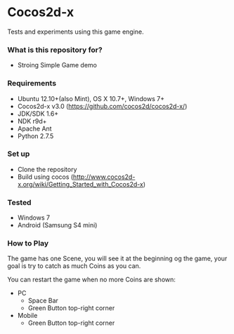 # Cocos2d-x #

Tests and experiments using this game engine.

### What is this repository for? ###

* Stroing Simple Game demo

### Requirements ###

* Ubuntu 12.10+(also Mint), OS X 10.7+, Windows 7+
* Cocos2d-x v3.0 (https://github.com/cocos2d/cocos2d-x/)
* JDK/SDK 1.6+
* NDK r9d+
* Apache Ant
* Python 2.7.5

### Set up ###

* Clone the repository
* Build using cocos (http://www.cocos2d-x.org/wiki/Getting_Started_with_Cocos2d-x)

### Tested ###

* Windows 7
* Android (Samsung S4 mini)

### How to Play ###

The game has one Scene, you will see it at the beginning og the game, your goal is try to catch
as much Coins as you can.

You can restart the game when no more Coins are shown:

+ PC
    * Space Bar
    * Green Button top-right corner
+ Mobile
    * Green Button top-right corner